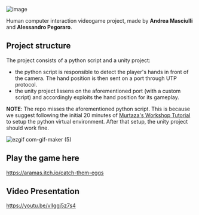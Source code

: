 ![image](https://user-images.githubusercontent.com/32450751/169312352-ed6df610-6867-4cef-9549-5026449c821c.png)


Human computer interaction videogame project, made by **Andrea Masciulli** and **Alessandro Pegoraro**. 

## Project structure

The project consists of a python script and a unity project:

- the python script is responsible to detect the player's hands in front of the camera. The hand position is then sent on a port through UTP protocol.
- the unity project lissens on the aforementioned port (with a custom script) and accordingly exploits the hand position for its gameplay.

**NOTE**: The repo misses the aforementioned python script. This is because we suggest following the initial 20 minutes of [Murtaza's Workshop Tutorial](https://www.youtube.com/watch?v=RQ-2JWzNc6k) to setup the python virtual environment. After that setup, the unity project should work fine.

![ezgif com-gif-maker (5)](https://user-images.githubusercontent.com/32450751/195997362-246ebc35-81b7-4781-8a55-e6f7472c40af.gif)

## Play the game here
https://aramas.itch.io/catch-them-eggs

## Video Presentation
https://youtu.be/vlIggj5z7s4




